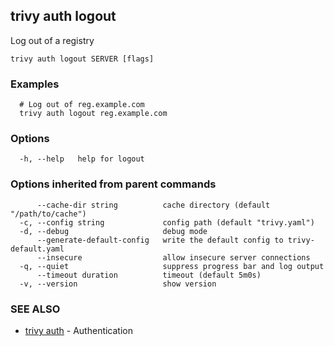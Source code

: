 ## trivy auth logout

Log out of a registry

```
trivy auth logout SERVER [flags]
```

### Examples

```
  # Log out of reg.example.com
  trivy auth logout reg.example.com
```

### Options

```
  -h, --help   help for logout
```

### Options inherited from parent commands

```
      --cache-dir string          cache directory (default "/path/to/cache")
  -c, --config string             config path (default "trivy.yaml")
  -d, --debug                     debug mode
      --generate-default-config   write the default config to trivy-default.yaml
      --insecure                  allow insecure server connections
  -q, --quiet                     suppress progress bar and log output
      --timeout duration          timeout (default 5m0s)
  -v, --version                   show version
```

### SEE ALSO

* [trivy auth](trivy_auth.md)	 - Authentication


